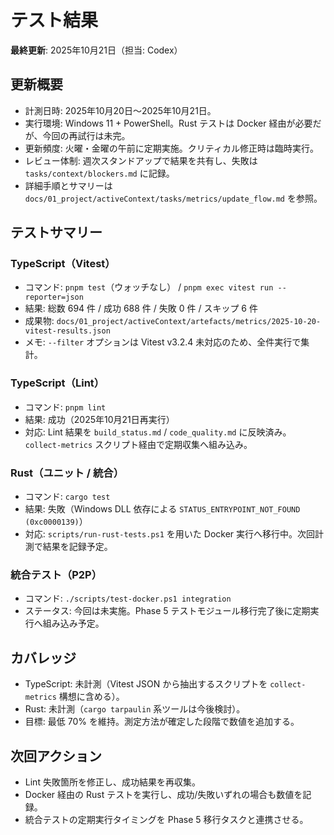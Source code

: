 # テスト結果

**最終更新**: 2025年10月21日（担当: Codex）

## 更新概要
- 計測日時: 2025年10月20日〜2025年10月21日。
- 実行環境: Windows 11 + PowerShell。Rust テストは Docker 経由が必要だが、今回の再試行は未完。
- 更新頻度: 火曜・金曜の午前に定期実施。クリティカル修正時は臨時実行。
- レビュー体制: 週次スタンドアップで結果を共有し、失敗は `tasks/context/blockers.md` に記録。
- 詳細手順とサマリーは `docs/01_project/activeContext/tasks/metrics/update_flow.md` を参照。

## テストサマリー

### TypeScript（Vitest）
- コマンド: `pnpm test`（ウォッチなし） / `pnpm exec vitest run --reporter=json`
- 結果: 総数 694 件 / 成功 688 件 / 失敗 0 件 / スキップ 6 件
- 成果物: `docs/01_project/activeContext/artefacts/metrics/2025-10-20-vitest-results.json`
- メモ: `--filter` オプションは Vitest v3.2.4 未対応のため、全件実行で集計。

### TypeScript（Lint）
- コマンド: `pnpm lint`
- 結果: 成功（2025年10月21日再実行）
- 対応: Lint 結果を `build_status.md` / `code_quality.md` に反映済み。`collect-metrics` スクリプト経由で定期収集へ組み込み。

### Rust（ユニット / 統合）
- コマンド: `cargo test`
- 結果: 失敗（Windows DLL 依存による `STATUS_ENTRYPOINT_NOT_FOUND (0xc0000139)`）
- 対応: `scripts/run-rust-tests.ps1` を用いた Docker 実行へ移行中。次回計測で結果を記録予定。

### 統合テスト（P2P）
- コマンド: `./scripts/test-docker.ps1 integration`
- ステータス: 今回は未実施。Phase 5 テストモジュール移行完了後に定期実行へ組み込み予定。

## カバレッジ
- TypeScript: 未計測（Vitest JSON から抽出するスクリプトを `collect-metrics` 構想に含める）。
- Rust: 未計測（`cargo tarpaulin` 系ツールは今後検討）。
- 目標: 最低 70% を維持。測定方法が確定した段階で数値を追加する。

## 次回アクション
- Lint 失敗箇所を修正し、成功結果を再収集。
- Docker 経由の Rust テストを実行し、成功/失敗いずれの場合も数値を記録。
- 統合テストの定期実行タイミングを Phase 5 移行タスクと連携させる。

